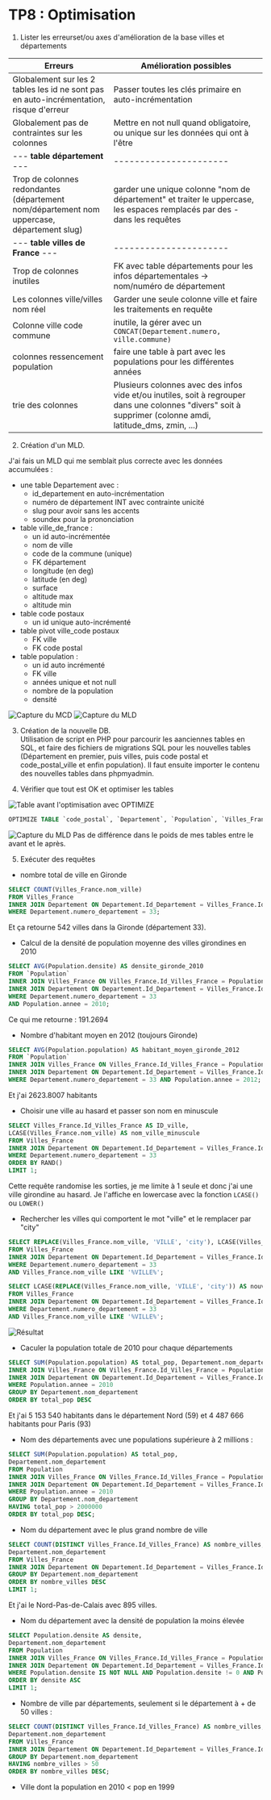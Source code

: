 # TP8 : Optimisation
1. Lister les erreurset/ou axes d'amélioration de la base villes et départements

| Erreurs | Amélioration possibles |
|----|----|
|Globalement sur les 2 tables les id ne sont pas en auto-incrémentation, risque d'erreur| Passer toutes les clés primaire en auto-incrémentation|
|Globalement pas de contraintes sur les colonnes| Mettre en not null quand obligatoire, ou unique sur les données qui ont à l'être|
|--- **table département** ---|----------------------|
|Trop de colonnes redondantes (département nom/département nom uppercase, département slug)| garder une unique colonne "nom de département" et traiter le uppercase, les espaces remplacés par des - dans les requêtes |
|--- **table villes de France** ---|----------------------|
|Trop de colonnes inutiles| FK avec table départements pour les infos départementales -> nom/numéro de département|
|Les colonnes ville/villes nom réel | Garder une seule colonne ville et faire les traitements en requête |
|Colonne ville code commune| inutile, la gérer avec un ```CONCAT(Departement.numero, ville.commune)```|
|colonnes ressencement population| faire une table à part avec les populations pour les différentes années |
|trie des colonnes | Plusieurs colonnes avec des infos vide et/ou inutiles, soit à regrouper dans une colonnes "divers" soit à supprimer (colonne amdi, latitude_dms, zmin, ...) |

2. Création d'un MLD.  

J'ai fais un MLD qui me semblait plus correcte avec les données accumulées : 
- une table Departement avec :
  - id_departement en auto-incrémentation
  - numéro de département INT avec contrainte unicité
  - slug pour avoir sans les accents
  - soundex pour la prononciation
- table ville_de_france : 
  - un id auto-incrémentée
  - nom de ville
  - code de la commune (unique)
  - FK département
  - longitude (en deg)
  - latitude (en deg)
  - surface
  - altitude max
  - altitude min
- table code postaux
  - un id unique auto-incrémenté
- table pivot ville_code postaux
  - FK ville
  - FK code postal
- table population : 
  - un id auto incrémenté
  - FK ville
  - années unique et not null
  - nombre de la population
  - densité

![Capture du MCD](./mcd.png)
![Capture du MLD](./mld.png)

3. Création de la nouvelle DB.  
Utilisation de script en PHP pour parcourir les aanciennes tables en SQL, et faire des fichiers de migrations SQL pour les nouvelles tables (Département en premier, puis villes, puis code postal et code_postal_ville et enfin population).
Il faut ensuite importer le contenu des nouvelles tables dans phpmyadmin.

4. Vérifier que tout est OK et optimiser les tables

![Table avant l'optimisation avec OPTIMIZE](./preOptimize.png)

```sql
OPTIMIZE TABLE `code_postal`, `Departement`, `Population`, `Villes_France`, `ville_code_postal`; 
```

![Capture du MLD](./postOptimze.png)
Pas de différence dans le poids de mes tables entre le avant et le après.

5. Exécuter des requêtes
  - nombre total de ville en Gironde
  ```sql
  SELECT COUNT(Villes_France.nom_ville) 
  FROM Villes_France 
  INNER JOIN Departement ON Departement.Id_Departement = Villes_France.Id_Departement 
  WHERE Departement.numero_departement = 33;
  ```
  Et ça retourne 542 villes dans la Gironde (département 33).

  - Calcul de la densité de population moyenne des villes girondines en 2010
  ```sql
  SELECT AVG(Population.densite) AS densite_gironde_2010 
  FROM `Population` 
  INNER JOIN Villes_France ON Villes_France.Id_Villes_France = Population.Id_Villes_France
  INNER JOIN Departement ON Departement.Id_Departement = Villes_France.Id_Departement
  WHERE Departement.numero_departement = 33 
  AND Population.annee = 2010;
  ```
  Ce qui me retourne : 191.2694
  - Nombre d'habitant moyen en 2012 (toujours Gironde)
  ```sql
  SELECT AVG(Population.population) AS habitant_moyen_gironde_2012 
  FROM `Population` 
  INNER JOIN Villes_France ON Villes_France.Id_Villes_France = Population.Id_Villes_France
  INNER JOIN Departement ON Departement.Id_Departement = Villes_France.Id_Departement
  WHERE Departement.numero_departement = 33 AND Population.annee = 2012;
  ```
  Et j'ai 2623.8007 habitants
  - Choisir une ville au hasard et passer son nom en minuscule
  ```sql
  SELECT Villes_France.Id_Villes_France AS ID_ville, 
  LCASE(Villes_France.nom_ville) AS nom_ville_minuscule
  FROM Villes_France 
  INNER JOIN Departement ON Departement.Id_Departement = Villes_France.Id_Departement 
  WHERE Departement.numero_departement = 33
  ORDER BY RAND()
  LIMIT 1;
  ```
  Cette requête randomise les sorties, je me limite à 1 seule et donc j'ai une ville girondine au hasard. Je l'affiche en lowercase avec la fonction ```LCASE()``` ou ```LOWER()```

  - Rechercher les villes qui comportent le mot "ville" et le remplacer par "city"
  ```sql 
  SELECT REPLACE(Villes_France.nom_ville, 'VILLE', 'city'), LCASE(Villes_France.nom_ville) AS nom
  FROM Villes_France 
  INNER JOIN Departement ON Departement.Id_Departement = Villes_France.Id_Departement 
  WHERE Departement.numero_departement = 33
  AND Villes_France.nom_ville LIKE '%VILLE%';

  SELECT LCASE(REPLACE(Villes_France.nom_ville, 'VILLE', 'city')) AS nouveau_nom_style
  FROM Villes_France 
  INNER JOIN Departement ON Departement.Id_Departement = Villes_France.Id_Departement 
  WHERE Departement.numero_departement = 33
  AND Villes_France.nom_ville LIKE '%VILLE%';
  ```
  ![Résultat](./ville_city.png)

  - Caculer la population totale de 2010 pour chaque départements
  ```sql
  SELECT SUM(Population.population) AS total_pop, Departement.nom_departement FROM Population
  INNER JOIN Villes_France ON Villes_France.Id_Villes_France = Population.Id_Villes_France
  INNER JOIN Departement ON Departement.Id_Departement = Villes_France.Id_Departement
  WHERE Population.annee = 2010
  GROUP BY Departement.nom_departement
  ORDER BY total_pop DESC
  ```
  Et j'ai 5 153 540 habitants dans le département Nord (59) et 4 487 666 habitants pour Paris (93)

  - Nom des départements avec une populations supérieure à 2 millions :
  ```sql
  SELECT SUM(Population.population) AS total_pop, 
  Departement.nom_departement 
  FROM Population
  INNER JOIN Villes_France ON Villes_France.Id_Villes_France = Population.Id_Villes_France
  INNER JOIN Departement ON Departement.Id_Departement = Villes_France.Id_Departement
  WHERE Population.annee = 2010
  GROUP BY Departement.nom_departement
  HAVING total_pop > 2000000
  ORDER BY total_pop DESC;
  ```

  - Nom du département avec le plus grand nombre de ville
  ```sql
  SELECT COUNT(DISTINCT Villes_France.Id_Villes_France) AS nombre_villes,
  Departement.nom_departement
  FROM Villes_France
  INNER JOIN Departement ON Departement.Id_Departement = Villes_France.Id_Departement
  GROUP BY Departement.nom_departement
  ORDER BY nombre_villes DESC
  LIMIT 1;
  ```
  Et j'ai le Nord-Pas-de-Calais avec 895 villes.

  - Nom du département avec la densité de population la moins élevée
  ```sql
  SELECT Population.densite AS densite, 
  Departement.nom_departement
  FROM Population
  INNER JOIN Villes_France ON Villes_France.Id_Villes_France = Population.Id_Villes_France
  INNER JOIN Departement ON Departement.Id_Departement = Villes_France.Id_Departement
  WHERE Population.densite IS NOT NULL AND Population.densite != 0 AND Population.annee = 2010
  ORDER BY densite ASC
  LIMIT 1;
  ```
  - Nombre de ville par départements, seulement si le département à + de 50 villes :
  ```sql
  SELECT COUNT(DISTINCT Villes_France.Id_Villes_France) AS nombre_villes,
  Departement.nom_departement
  FROM Villes_France
  INNER JOIN Departement ON Departement.Id_Departement = Villes_France.Id_Departement
  GROUP BY Departement.nom_departement
  HAVING nombre_villes > 50
  ORDER BY nombre_villes DESC;
  ```
  - Ville dont la population en 2010 < pop en 1999